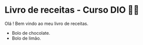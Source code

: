 # Livro de receitas - Curso DIO 👨‍🍳

Olá ! Bem vindo ao meu livro de receitas.

- Bolo de chocolate.
- Bolo de limão.